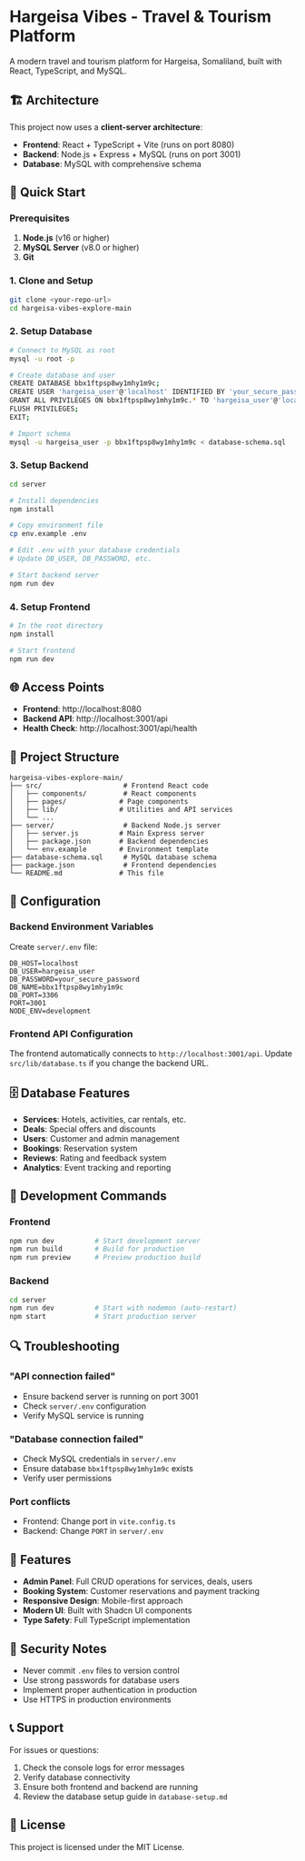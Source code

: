 # Hargeisa Vibes - Travel & Tourism Platform

A modern travel and tourism platform for Hargeisa, Somaliland, built with React, TypeScript, and MySQL.

## 🏗️ **Architecture**

This project now uses a **client-server architecture**:

- **Frontend**: React + TypeScript + Vite (runs on port 8080)
- **Backend**: Node.js + Express + MySQL (runs on port 3001)
- **Database**: MySQL with comprehensive schema

## 🚀 **Quick Start**

### **Prerequisites**
1. **Node.js** (v16 or higher)
2. **MySQL Server** (v8.0 or higher)
3. **Git**

### **1. Clone and Setup**
```bash
git clone <your-repo-url>
cd hargeisa-vibes-explore-main
```

### **2. Setup Database**
```bash
# Connect to MySQL as root
mysql -u root -p

# Create database and user
CREATE DATABASE bbx1ftpsp8wy1mhy1m9c;
CREATE USER 'hargeisa_user'@'localhost' IDENTIFIED BY 'your_secure_password';
GRANT ALL PRIVILEGES ON bbx1ftpsp8wy1mhy1m9c.* TO 'hargeisa_user'@'localhost';
FLUSH PRIVILEGES;
EXIT;

# Import schema
mysql -u hargeisa_user -p bbx1ftpsp8wy1mhy1m9c < database-schema.sql
```

### **3. Setup Backend**
```bash
cd server

# Install dependencies
npm install

# Copy environment file
cp env.example .env

# Edit .env with your database credentials
# Update DB_USER, DB_PASSWORD, etc.

# Start backend server
npm run dev
```

### **4. Setup Frontend**
```bash
# In the root directory
npm install

# Start frontend
npm run dev
```

## 🌐 **Access Points**

- **Frontend**: http://localhost:8080
- **Backend API**: http://localhost:3001/api
- **Health Check**: http://localhost:3001/api/health

## 📁 **Project Structure**

```
hargeisa-vibes-explore-main/
├── src/                    # Frontend React code
│   ├── components/         # React components
│   ├── pages/             # Page components
│   ├── lib/               # Utilities and API services
│   └── ...
├── server/                 # Backend Node.js server
│   ├── server.js          # Main Express server
│   ├── package.json       # Backend dependencies
│   └── env.example        # Environment template
├── database-schema.sql     # MySQL database schema
├── package.json            # Frontend dependencies
└── README.md              # This file
```

## 🔧 **Configuration**

### **Backend Environment Variables**
Create `server/.env` file:
```env
DB_HOST=localhost
DB_USER=hargeisa_user
DB_PASSWORD=your_secure_password
DB_NAME=bbx1ftpsp8wy1mhy1m9c
DB_PORT=3306
PORT=3001
NODE_ENV=development
```

### **Frontend API Configuration**
The frontend automatically connects to `http://localhost:3001/api`. Update `src/lib/database.ts` if you change the backend URL.

## 🗄️ **Database Features**

- **Services**: Hotels, activities, car rentals, etc.
- **Deals**: Special offers and discounts
- **Users**: Customer and admin management
- **Bookings**: Reservation system
- **Reviews**: Rating and feedback system
- **Analytics**: Event tracking and reporting

## 🚀 **Development Commands**

### **Frontend**
```bash
npm run dev          # Start development server
npm run build        # Build for production
npm run preview      # Preview production build
```

### **Backend**
```bash
cd server
npm run dev          # Start with nodemon (auto-restart)
npm start            # Start production server
```

## 🔍 **Troubleshooting**

### **"API connection failed"**
- Ensure backend server is running on port 3001
- Check `server/.env` configuration
- Verify MySQL service is running

### **"Database connection failed"**
- Check MySQL credentials in `server/.env`
- Ensure database `bbx1ftpsp8wy1mhy1m9c` exists
- Verify user permissions

### **Port conflicts**
- Frontend: Change port in `vite.config.ts`
- Backend: Change `PORT` in `server/.env`

## 📱 **Features**

- **Admin Panel**: Full CRUD operations for services, deals, users
- **Booking System**: Customer reservations and payment tracking
- **Responsive Design**: Mobile-first approach
- **Modern UI**: Built with Shadcn UI components
- **Type Safety**: Full TypeScript implementation

## 🔐 **Security Notes**

- Never commit `.env` files to version control
- Use strong passwords for database users
- Implement proper authentication in production
- Use HTTPS in production environments

## 📞 **Support**

For issues or questions:
1. Check the console logs for error messages
2. Verify database connectivity
3. Ensure both frontend and backend are running
4. Review the database setup guide in `database-setup.md`

## 📄 **License**

This project is licensed under the MIT License.
